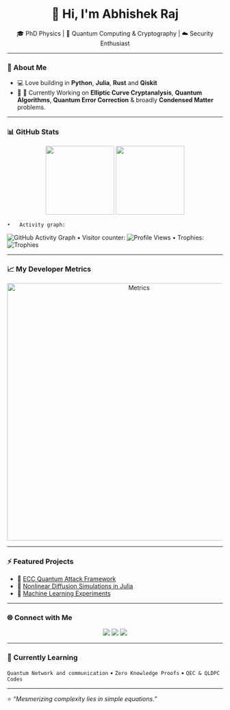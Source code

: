 <h1 align="center">👋 Hi, I'm Abhishek Raj</h1>

<p align="center">🎓 PhD Physics | 🧠 Quantum Computing & Cryptography | ☁️ Security Enthusiast </p>

---

### 🔬 About Me
- 💻 Love building in **Python**, **Julia**, **Rust** and **Qiskit**
- 🧩 🔭 Currently Working on **Elliptic Curve Cryptanalysis**, **Quantum Algorithms**, **Quantum Error Correction** & broadly **Condensed Matter** problems.

---

### 📊 GitHub Stats
<p align="center">
  <img src="https://github-readme-stats.vercel.app/api?username=Mihauk&show_icons=true&theme=radical" height="160"/>
  <img src="https://github-readme-stats.vercel.app/api/top-langs/?username=Mihauk&layout=compact&theme=radical" height="160"/>
</p>

	•	Activity graph:
![GitHub Activity Graph](https://github-readme-activity-graph.vercel.app/graph?username=Mihauk&theme=react-dark)
	•	Visitor counter:
![Profile Views](https://komarev.com/ghpvc/?username=Mihauk&color=blueviolet)
	•	Trophies:
![Trophies](https://github-profile-trophy.vercel.app/?username=Mihauk&theme=matrix)

---

### 📈 My Developer Metrics
<p align="center">
  <img src="./metrics.svg" alt="Metrics" width="600">
</p>

---

### ⚡ Featured Projects
- 🔐 [ECC Quantum Attack Framework](https://github.com/Mihauk/ECC)
- 🧮 [Nonlinear Diffusion Simulations in Julia](https://github.com/Mihauk/NLD)
- 🧠 [Machine Learning Experiments](https://github.com/Mihauk/Loan-Prediction)

---

### 🌐 Connect with Me
<p align="center">
  <a href="https://www.linkedin.com/in/abhishek-raj-605b309a/"><img src="https://img.shields.io/badge/LinkedIn-blue?logo=linkedin&logoColor=white" /></a>
  <a href="https://github.com/Mihauk"><img src="https://img.shields.io/badge/GitHub-black?logo=github&logoColor=white" /></a>
  <a href="mailto:abhishek654r@gmail.com"><img src="https://img.shields.io/badge/Email-red?logo=gmail&logoColor=white" /></a>
</p>

---

### 🧠 Currently Learning
`Quantum Network and communication` • `Zero Knowledge Proofs` • `QEC & QLDPC Codes`

---

⭐️ *“Mesmerizing complexity lies in simple equations.”*
<!--
**Mihauk/Mihauk** is a ✨ _special_ ✨ repository because its `README.md` (this file) appears on your GitHub profile.

Here are some ideas to get you started:

- 🔭 I’m currently working on ...
- 🌱 I’m currently learning ...
- 👯 I’m looking to collaborate on ...
- 🤔 I’m looking for help with ...
- 💬 Ask me about ...
- 📫 How to reach me: ...
- 😄 Pronouns: ...
- ⚡ Fun fact: ...
-->
